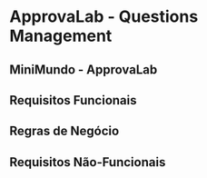 # ApprovaLab - Questions Management

## MiniMundo - ApprovaLab

## Requisitos Funcionais

## Regras de Negócio

## Requisitos Não-Funcionais




